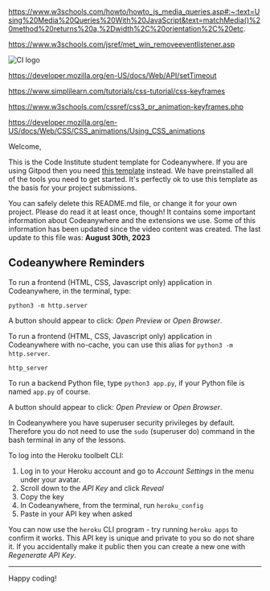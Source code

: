 https://www.w3schools.com/howto/howto_js_media_queries.asp#:~:text=Using%20Media%20Queries%20With%20JavaScript&text=matchMedia()%20method%20returns%20a,%2Dwidth%2C%20orientation%2C%20etc.

https://www.w3schools.com/jsref/met_win_removeeventlistener.asp


![CI logo](https://codeinstitute.s3.amazonaws.com/fullstack/ci_logo_small.png)

https://developer.mozilla.org/en-US/docs/Web/API/setTimeout

https://www.simplilearn.com/tutorials/css-tutorial/css-keyframes

https://www.w3schools.com/cssref/css3_pr_animation-keyframes.php

https://developer.mozilla.org/en-US/docs/Web/CSS/CSS_animations/Using_CSS_animations



Welcome,

This is the Code Institute student template for Codeanywhere. If you are using Gitpod then you need [this template](https://github.com/Code-Institute-Org/gitpod-full-template) instead.  We have preinstalled all of the tools you need to get started. It's perfectly ok to use this template as the basis for your project submissions.

You can safely delete this README.md file, or change it for your own project. Please do read it at least once, though! It contains some important information about Codeanywhere and the extensions we use. Some of this information has been updated since the video content was created. The last update to this file was: **August 30th, 2023**

## Codeanywhere Reminders

To run a frontend (HTML, CSS, Javascript only) application in Codeanywhere, in the terminal, type:

`python3 -m http.server`

A button should appear to click: _Open Preview_ or _Open Browser_.

To run a frontend (HTML, CSS, Javascript only) application in Codeanywhere with no-cache, you can use this alias for `python3 -m http.server`.

`http_server`

To run a backend Python file, type `python3 app.py`, if your Python file is named `app.py` of course.

A button should appear to click: _Open Preview_ or _Open Browser_.

In Codeanywhere you have superuser security privileges by default. Therefore you do not need to use the `sudo` (superuser do) command in the bash terminal in any of the lessons.

To log into the Heroku toolbelt CLI:

1. Log in to your Heroku account and go to _Account Settings_ in the menu under your avatar.
2. Scroll down to the _API Key_ and click _Reveal_
3. Copy the key
4. In Codeanywhere, from the terminal, run `heroku_config`
5. Paste in your API key when asked

You can now use the `heroku` CLI program - try running `heroku apps` to confirm it works. This API key is unique and private to you so do not share it. If you accidentally make it public then you can create a new one with _Regenerate API Key_.

---

Happy coding!

